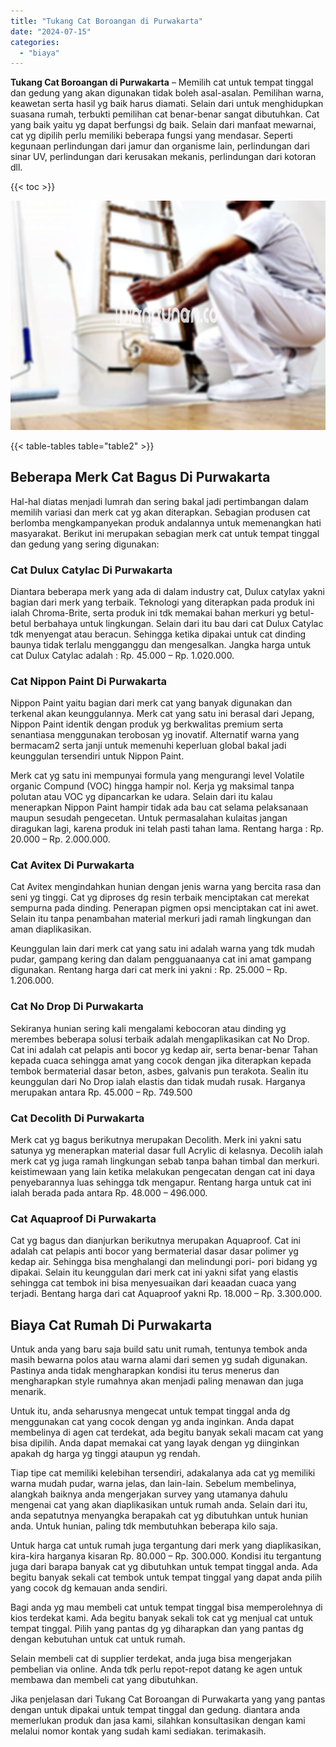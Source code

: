 ```yaml
---
title: "Tukang Cat Boroangan di Purwakarta"
date: "2024-07-15"
categories: 
  - "biaya"
---
```


**Tukang Cat Boroangan di Purwakarta** – Memilih cat untuk tempat tinggal dan gedung yang akan digunakan tidak boleh asal-asalan. Pemilihan warna, keawetan serta hasil yg baik harus diamati. Selain dari untuk menghidupkan suasana rumah, terbukti pemilihan cat benar-benar sangat dibutuhkan. Cat yang baik yaitu yg dapat berfungsi dg baik. Selain dari manfaat mewarnai, cat yg dipilih perlu memiliki beberapa fungsi yang mendasar. Seperti kegunaan perlindungan dari jamur dan organisme lain, perlindungan dari sinar UV, perlindungan dari kerusakan mekanis, perlindungan dari kotoran dll.

{{< toc >}}

![Tukang Cat Boroangan di Purwakarta](/images/jasa-cat-murah33.png)

{{< table-tables table="table2" >}}

## Beberapa Merk Cat Bagus Di Purwakarta

Hal-hal diatas menjadi lumrah dan sering bakal jadi pertimbangan dalam memilih variasi dan merk cat yg akan diterapkan. Sebagian produsen cat berlomba mengkampanyekan produk andalannya untuk memenangkan hati masyarakat. Berikut ini merupakan sebagian merk cat untuk tempat tinggal dan gedung yang sering digunakan:

### Cat Dulux Catylac Di Purwakarta

Diantara beberapa merk yang ada di dalam industry cat, Dulux catylax yakni bagian dari merk yang terbaik. Teknologi yang diterapkan pada produk ini ialah Chroma-Brite, serta produk ini tdk memakai bahan merkuri yg betul-betul berbahaya untuk lingkungan. Selain dari itu bau dari cat Dulux Catylac tdk menyengat atau beracun. Sehingga ketika dipakai untuk cat dinding baunya tidak terlalu mengganggu dan mengesalkan. Jangka harga untuk cat Dulux Catylac adalah : Rp. 45.000 – Rp. 1.020.000.

### Cat Nippon Paint Di Purwakarta

Nippon Paint yaitu bagian dari merk cat yang banyak digunakan dan terkenal akan keunggulannya. Merk cat yang satu ini berasal dari Jepang, Nippon Paint identik dengan produk yg berkwalitas premium serta senantiasa menggunakan terobosan yg inovatif. Alternatif warna yang bermacam2 serta janji untuk memenuhi keperluan global bakal jadi keunggulan tersendiri untuk Nippon Paint.

Merk cat yg satu ini mempunyai formula yang mengurangi level Volatile organic Compund (VOC) hingga hampir nol. Kerja yg maksimal tanpa polutan atau VOC yg dipancarkan ke udara. Selain dari itu kalau menerapkan Nippon Paint hampir tidak ada bau cat selama pelaksanaan maupun sesudah pengecetan. Untuk permasalahan kulaitas jangan diragukan lagi, karena produk ini telah pasti tahan lama. Rentang harga : Rp. 20.000 – Rp. 2.000.000.

### Cat Avitex Di Purwakarta

Cat Avitex mengindahkan hunian dengan jenis warna yang bercita rasa dan seni yg tinggi. Cat yg diproses dg resin terbaik menciptakan cat merekat sempurna pada dinding. Penerapan pigmen opsi menciptakan cat ini awet. Selain itu tanpa penambahan material merkuri jadi ramah lingkungan dan aman diaplikasikan.

Keunggulan lain dari merk cat yang satu ini adalah warna yang tdk mudah pudar, gampang kering dan dalam pengguanaanya cat ini amat gampang digunakan. Rentang harga dari cat merk ini yakni : Rp. 25.000 – Rp. 1.206.000.

### Cat No Drop Di Purwakarta

Sekiranya hunian sering kali mengalami kebocoran atau dinding yg merembes beberapa solusi terbaik adalah mengaplikasikan cat No Drop. Cat ini adalah cat pelapis anti bocor yg kedap air, serta benar-benar Tahan kepada cuaca sehingga amat yang cocok dengan jika diterapkan kepada tembok bermaterial dasar beton, asbes, galvanis pun terakota. Sealin itu keunggulan dari No Drop ialah elastis dan tidak mudah rusak. Harganya merupakan antara Rp. 45.000 – Rp. 749.500

### Cat Decolith Di Purwakarta

Merk cat yg bagus berikutnya merupakan Decolith. Merk ini yakni satu satunya yg menerapkan material dasar full Acrylic di kelasnya. Decolih ialah merk cat yg juga ramah lingkungan sebab tanpa bahan timbal dan merkuri. keistimewaan yang lain ketika melakukan pengecatan dengan cat ini daya penyebarannya luas sehingga tdk mengapur. Rentang harga untuk cat ini ialah berada pada antara Rp. 48.000 – 496.000.

### Cat Aquaproof Di Purwakarta

Cat yg bagus dan dianjurkan berikutnya merupakan Aquaproof. Cat ini adalah cat pelapis anti bocor yang bermaterial dasar dasar polimer yg kedap air. Sehingga bisa menghalangi dan melindungi pori- pori bidang yg dipakai. Selain itu keunggulan dari merk cat ini yakni sifat yang elastis sehingga cat tembok ini bisa menyesuaikan dari keaadan cuaca yang terjadi. Bentang harga dari cat Aquaproof yakni Rp. 18.000 – Rp. 3.300.000.

## Biaya Cat Rumah Di Purwakarta

Untuk anda yang baru saja build satu unit rumah, tentunya tembok anda masih bewarna polos atau warna alami dari semen yg sudah digunakan. Pastinya anda tidak mengharapkan kondisi itu terus menerus dan mengharapkan style rumahnya akan menjadi paling menawan dan juga menarik.

Untuk itu, anda seharusnya mengecat untuk tempat tinggal anda dg menggunakan cat yang cocok dengan yg anda inginkan. Anda dapat membelinya di agen cat terdekat, ada begitu banyak sekali macam cat yang bisa dipilih. Anda dapat memakai cat yang layak dengan yg diinginkan apakah dg harga yg tinggi ataupun yg rendah.

Tiap tipe cat memiliki kelebihan tersendiri, adakalanya ada cat yg memiliki warna mudah pudar, warna jelas, dan lain-lain. Sebelum membelinya, alangkah baiknya anda mengerjakan survey yang utamanya dahulu mengenai cat yang akan diaplikasikan untuk rumah anda. Selain dari itu, anda sepatutnya menyangka berapakah cat yg dibutuhkan untuk hunian anda. Untuk hunian, paling tdk membutuhkan beberapa kilo saja.

Untuk harga cat untuk rumah juga tergantung dari merk yang diaplikasikan, kira-kira harganya kisaran Rp. 80.000 – Rp. 300.000. Kondisi itu tergantung juga dari barapa banyak cat yg dibutuhkan untuk tempat tinggal anda. Ada begitu banyak sekali cat tembok untuk tempat tinggal yang dapat anda pilih yang cocok dg kemauan anda sendiri.

Bagi anda yg mau membeli cat untuk tempat tinggal bisa memperolehnya di kios terdekat kami. Ada begitu banyak sekali tok cat yg menjual cat untuk tempat tinggal. Pilih yang pantas dg yg diharapkan dan yang pantas dg dengan kebutuhan untuk cat untuk rumah.

Selain membeli cat di supplier terdekat, anda juga bisa mengerjakan pembelian via online. Anda tdk perlu repot-repot datang ke agen untuk membawa dan membeli cat yang dibutuhkan.

Jika penjelasan dari Tukang Cat Boroangan di Purwakarta yang yang pantas dengan untuk dipakai untuk tempat tinggal dan gedung. diantara anda memerlukan produk dan jasa kami, silahkan konsultasikan dengan kami melalui nomor kontak yang sudah kami sediakan. terimakasih.
